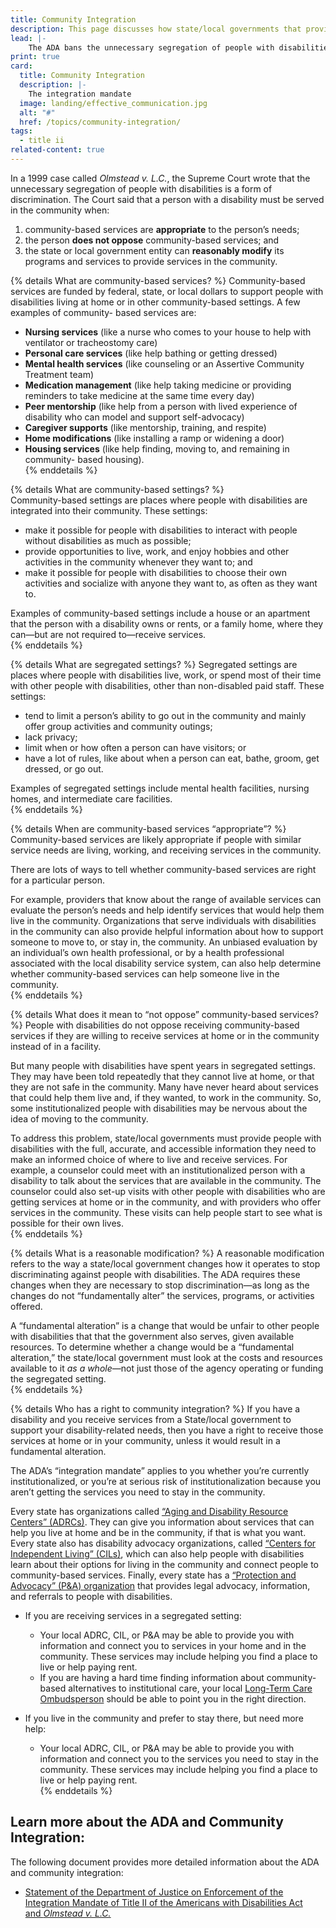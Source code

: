 ```yaml
---
title: Community Integration
description: This page discusses how state/local governments that provide services to people with disabilities must offer those services in people’s homes and communities—not just in institutions.
lead: |-
    The ADA bans the unnecessary segregation of people with disabilities in a regulation called “the integration mandate.” As a result, State and local governments that provide services to people with disabilities must offer those services in people’s homes and communities—not just in institutions.
print: true
card:
  title: Community Integration
  description: |-
    The integration mandate 
  image: landing/effective_communication.jpg
  alt: "#"
  href: /topics/community-integration/
tags:
  - title ii
related-content: true
---
```

In a 1999 case called *Olmstead v. L.C.*, the Supreme Court wrote that the unnecessary
segregation of people with disabilities is a form of discrimination. The Court said that a person
with a disability must be served in the community when:  
1. community-based services are **appropriate** to the person’s needs;  
2. the person **does not oppose** community-based services; and  
3. the state or local government entity can **reasonably modify** its programs and services to
provide services in the community.  

{% details What are community-based services? %}
Community-based services are funded by federal, state, or local dollars to support people with
disabilities living at home or in other community-based settings. A few examples of community-
based services are:  

- **Nursing services** (like a nurse who comes to your house to help with ventilator or
tracheostomy care)
- **Personal care services** (like help bathing or getting dressed)
- **Mental health services** (like counseling or an Assertive Community Treatment
team)
- **Medication management** (like help taking medicine or providing reminders to
take medicine at the same time every day)
- **Peer mentorship** (like help from a person with lived experience of disability who
can model and support self-advocacy)
- **Caregiver supports** (like mentorship, training, and respite)
- **Home modifications** (like installing a ramp or widening a door)
- **Housing services** (like help finding, moving to, and remaining in community-
based housing).  
{% enddetails %}  


{% details What are community-based settings? %}  
Community-based settings are places where people with disabilities are integrated into their community. These settings:  
- make it possible for people with disabilities to interact with people without disabilities as
much as possible;  
- provide opportunities to live, work, and enjoy hobbies and other activities in the
community whenever they want to; and  
- make it possible for people with disabilities to choose their own activities and socialize
with anyone they want to, as often as they want to.  

Examples of community-based settings include a house or an apartment that the person with a
disability owns or rents, or a family home, where they can—but are not required to—receive
services.  
{% enddetails %}

{% details What are segregated settings? %}
Segregated settings are places where people with disabilities live, work, or spend most of their
time with other people with disabilities, other than non-disabled paid staff. These settings:  
- tend to limit a person’s ability to go out in the community and mainly offer group
activities and community outings;  
- lack privacy;  
- limit when or how often a person can have visitors; or  
- have a lot of rules, like about when a person can eat, bathe, groom, get dressed, or go out.  

Examples of segregated settings include mental health facilities, nursing homes, and intermediate
care facilities.  
{% enddetails %}  

{% details When are community-based services “appropriate”? %}
Community-based services are likely appropriate if people with similar service needs are living,
working, and receiving services in the community.  

There are lots of ways to tell whether community-based services are right for a particular person.  

For example, providers that know about the range of available services can evaluate the person’s
needs and help identify services that would help them live in the community. Organizations that
serve individuals with disabilities in the community can also provide helpful information about
how to support someone to move to, or stay in, the community. An unbiased evaluation by an
individual’s own health professional, or by a health professional associated with the local
disability service system, can also help determine whether community-based services can help
someone live in the community.  
{% enddetails %}  

{% details What does it mean to “not oppose” community-based services? %}
People with disabilities do not oppose receiving community-based services if they are willing to
receive services at home or in the community instead of in a facility.  

But many people with disabilities have spent years in segregated settings. They may have been
told repeatedly that they cannot live at home, or that they are not safe in the community. Many
have never heard about services that could help them live and, if they wanted, to work in the
community. So, some institutionalized people with disabilities may be nervous about the idea of
moving to the community.  

To address this problem, state/local governments must provide people with disabilities with the
full, accurate, and accessible information they need to make an informed choice of where to live
and receive services. For example, a counselor could meet with an institutionalized person with a
disability to talk about the services that are available in the community. The counselor could also
set-up visits with other people with disabilities who are getting services at home or in the
community, and with providers who offer services in the community. These visits can help
people start to see what is possible for their own lives.  
{% enddetails %}  

{% details What is a reasonable modification? %}
A reasonable modification refers to the way a state/local government changes how it operates to
stop discriminating against people with disabilities. The ADA requires these changes when they
are necessary to stop discrimination—as long as the changes do not “fundamentally alter” the
services, programs, or activities offered.  

A “fundamental alteration” is a change that would be unfair to other people with disabilities that
that the government also serves, given available resources. To determine whether a change
would be a “fundamental alteration,” the state/local government must look at the costs and
resources available to it *as a whole*—not just those of the agency operating or funding the
segregated setting.  
{% enddetails %}  

{% details Who has a right to community integration? %}
If you have a disability and you receive services from a State/local government to support your
disability-related needs, then you have a right to receive those services at home or in your
community, unless it would result in a fundamental alteration.  

The ADA’s “integration mandate” applies to you whether you’re currently institutionalized, or
you’re at serious risk of institutionalization because you aren’t getting the services you need to
stay in the community.  

Every state has organizations called [“Aging and Disability Resource Centers” (ADRCs)](https://acl.gov/programs/aging-and-disability-networks/aging-and-disability-resource-centers). They
can give you information about services that can help you live at home and be in the community,
if that is what you want. Every state also has disability advocacy organizations, called [“Centers
for Independent Living” (CILs)](https://acl.gov/programs/aging-and-disability-networks/centers-independent-living), which can also help people with disabilities learn about their
options for living in the community and connect people to community-based services. Finally, every state has a [“Protection and Advocacy” (P&amp;A) organization](https://acl.gov/programs/aging-and-disability-networks/state-protection-advocacy-systems) that provides legal advocacy, information, and referrals to people with disabilities.

- If you are receiving services in a segregated setting:  

  - Your local ADRC, CIL, or P&amp;A may be able to provide you with information and
connect you to services in your home and in the community. These services may
include helping you find a place to live or help paying rent.  
  - If you are having a hard time finding information about community-based
alternatives to institutional care, your local [Long-Term Care Ombudsperson](https://acl.gov/programs/Protecting-Rights-and-Preventing-Abuse/Long-term-Care-Ombudsman-Program)
should be able to point you in the right direction.  

- If you live in the community and prefer to stay there, but need more help:  

  - Your local ADRC, CIL, or P&amp;A may be able to provide you with information and
connect you to the services you need to stay in the community. These services
may include helping you find a place to live or help paying rent.  
{% enddetails %}

## Learn more about the ADA and Community Integration:  

The following document provides more detailed information about the ADA and community
integration:  
- [Statement of the Department of Justice on Enforcement of the Integration Mandate of
Title II of the Americans with Disabilities Act and *Olmstead v. L.C.*](https://archive.ada.gov/olmstead/q&a_olmstead.htm)